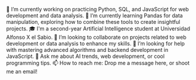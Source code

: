 🔭 I’m currently working on practicing Python, SQL, and JavaScript for web development and data analysis.
🌱 I’m currently learning Pandas for data manipulation, exploring how to combine these tools to create insightful projects.
🎓 I'm a second-year Artificial Intelligence student at Universidad Alfonso X el Sabio.
👯 I’m looking to collaborate on projects related to web development or data analysis to enhance my skills.
🤔 I’m looking for help with mastering advanced algorithms and backend development in JavaScript.
💬 Ask me about AI trends, web development, or cool programming tips.
📫 How to reach me: Drop me a message here, or shoot me an email!
